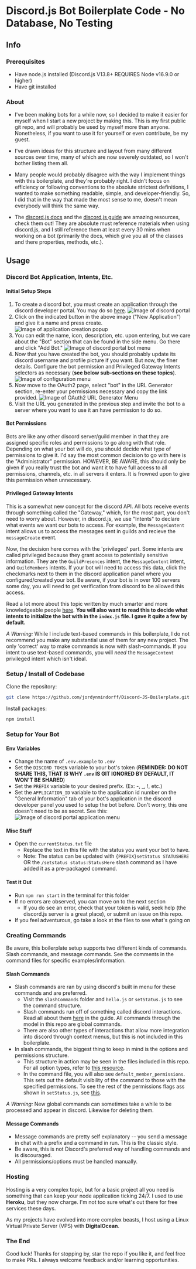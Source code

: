 # Discord.js Bot Boilerplate Code - No Database, No Testing

## Info

### Prerequisites

-   Have node.js installed (Discord.js V13.8+ REQUIRES Node v16.9.0 or higher)
-   Have git installed

### About

-   I've been making bots for a while now, so I decided to make it easier for myself when I start a new project by making this. This is my first public git repo, and will probably be used by myself more than anyone. Nonetheless, if you want to use it for yourself or even contribute, be my guest.

-   I've drawn ideas for this structure and layout from many different sources over time, many of which are now severely outdated, so I won't bother listing them all.

-   Many people would probably disagree with the way I implement things with this boilerplate, and they're probably right. I didn't focus on efficiency or following conventions to the absolute strictest definitions, I wanted to make something readable, simple, and developer-friendly. So, I did that in the way that made the most sense to me, doesn't mean everybody will think the same way.

-   The [discord.js docs](https://discord.js.org/#/docs/main/stable/general/welcome) and the [discord.js guide](https://discordjs.guide/) are amazing resources, check them out! They are absolute must reference materials when using discord.js, and I still reference them at least every 30 mins when working on a bot (primarily the docs, which give you all of the classes and there properties, methods, etc.).

## Usage

### Discord Bot Application, Intents, Etc.

#### Initial Setup Steps

1. To create a discord bot, you must create an application through the discord developer portal. You may do so [here](https://discord.com/developers/applications). ![Image of discord portal](/images/discordSetup1.png "This is what you'll see upon visiting that link and signing in and where you'll access all discord applications.")
2. Click on the indicated button in the above image ("New Application") and give it a name and press create. ![Image of application creation popup](/images/discordSetup2.png 'Enter a name and click create, this initializes your application.')
3. You can edit the name, icon, description, etc. upon entering, but we care about the "Bot" section that can be found in the side menu. Go there and click "Add Bot." ![Image of discord portal bot menu](/images/discordSetup3.png 'Click the button, create the bot!')
4. Now that you have created the bot, you should probably update its discord username and profile picture if you want. But now, the finer details. Configure the bot permission and Privileged Gateway Intents selectors as necessary (**see below sub-sections on these topics**). ![Image of configuration menu](/images/discordSetup4.png 'Decide what permissions and intents you need.')
5. Now move to the OAuth2 page, select "bot" in the URL Generator section, re-enter your permissions necessary and copy the link provided. ![Image of OAuth2 URL Generator Menu](/images/discordSetup5.png 'Generate your invite URL.')
6. Visit the URL you generated in the previous step and invite the bot to a server where you want to use it an have permission to do so.

#### Bot Permissions

Bots are like any other discord server/guild member in that they are assigned specific roles and permissions to go along with that role. Depending on what your bot will do, you should decide what type of permissions to give it. I'd say the most common decision to go with here is the "Administrator" permission. HOWEVER, BE AWARE, this should only be given if you really trust the bot and want it to have full access to all permissions, channels, etc. in all servers it enters. It is frowned upon to give this permission when unnecessary.

#### Privileged Gateway Intents

This is a somewhat new concept for the discord API. All bots receive events through something called the "Gateway," which, for the most part, you don't need to worry about. However, in discord.js, we use "Intents" to declare what events we want our bots to access. For example, the `MessageContent` intent allows us to access the messages sent in guilds and recieve the `messageCreate` event.

Now, the decision here comes with the 'privileged' part. Some intents are called privileged because they grant access to potentially sensitive information. They are the `GuildPresences` intent, the `MessageContent` intent, and `GuildMembers` intents. If your bot will need to access this data, click the checkmarks next to them in the discord application panel where you configured/created your bot. Be aware, if your bot is in over 100 servers some day, you will need to get verification from discord to be allowed this access.

Read a lot more about this topic written by much smarter and more knowledgeable people [here](https://discordjs.guide/popular-topics/intents.html#privileged-intents). **You will also want to read this to decide what intents to initialize the bot with in the `index.js` file. I gave it quite a few by default.**

_A Warning:_ While I include text-based commands in this boilerplate, I do not recommend you make any substantial use of them for any new project. The only 'correct' way to make commands is now with slash-commands. If you intent to use text-based commands, you will _need_ the `MessageContent` privileged intent which isn't ideal.

### Setup / Install of Codebase

Clone the repository:

```bash
git clone https://github.com/jordynmindorff/Discord-JS-Boilerplate.git
```

Install packages:

```bash
npm install
```

### Setup for Your Bot

#### Env Variables

-   Change the name of `.env.example` to `.env`
-   Set the `DISCORD_TOKEN` variable to your bot's token (**REMINDER: DO NOT SHARE THIS, THAT IS WHY `.env` IS GIT IGNORED BY DEFAULT, IT WON'T BE SHARED**)
-   Set the `PREFIX` variable to your desired prefix. (Ex: -, \_, !, etc.)
-   Set the `APPLICATION_ID` variable to the application id number on the "General Information" tab of your bot's application in the discord developer panel you used to setup the bot before. Don't worry, this one doesn't need to be as secret. See this: ![Image of discord portal application menu](/images/discordSetup6.png 'Copy the application id!')

#### Misc Stuff

-   Open the `currentStatus.txt` file
    -   Replace the text in this file with the status you want your bot to have.
    -   Note: The status can be updated with `{PREFIX}setStatus STATUSHERE` OR the `/setstatus status:StatusHere` slash command as I have added it as a pre-packaged command.

#### Test it Out

-   Run `npm run start` in the terminal for this folder
-   If no errors are observed, you can move on to the next section
    -   If you do see an error, check that your token is valid, seek help (the discord.js server is a great place), or submit an issue on this repo.
-   If you feel adventurous, go take a look at the files to see what's going on

### Creating Commands

Be aware, this boilerplate setup supports two different kinds of commands. Slash commands, and message commands. See the comments in the command files for specific examples/information.

#### Slash Commands

-   Slash commands are ran by using discord's built in menu for these commands and are preferred.
    -   Visit the `slashCommands` folder and `hello.js` or `setStatus.js` to see the command structure.
    -   Slash commands run off of something called discord interactions. Read all about them [here](https://discordjs.guide/interactions/slash-commands.html#registering-slash-commands) in the guide. All commands through the model in this repo are global commands.
    -   There are also other types of interactions that allow more integration into discord through context menus, but this is not included in this boilerplate.
-   In slash commands, the biggest thing to keep in mind is the options and permissions structure.
    -   This structure in action may be seen in the files included in this repo. For all option types, refer to [this resource](https://discord-api-types.dev/api/discord-api-types-v10/enum/ApplicationCommandOptionType).
    -   In the command file, you will also see `default_member_permissions`. This sets out the default visibility of the command to those with the specified permissions. To see the rest of the permissions flags ass shown in `setStatus.js`, see [this](https://discord-api-types.dev/api/discord-api-types-payloads/common#PermissionFlagsBits).

_A Warning:_ New global commands can sometimes take a while to be processed and appear in discord. Likewise for deleting them.

#### Message Commands

-   Message commands are pretty self explanatory -- you send a message in chat with a prefix and a command in run. This is the classic style.
-   Be aware, this is not Discord's preferred way of handling commands and is discouraged.
-   All permissions/options must be handled manually.

### Hosting

Hosting is a very complex topic, but for a basic project all you need is something that can keep your node application ticking 24/7. I used to use **Heroku**, but they now charge. I'm not too sure what's out there for free services these days.

As my projects have evolved into more complex beasts, I host using a Linux Virtual Private Server (VPS) with **DigitalOcean**.

### The End

Good luck! Thanks for stopping by, star the repo if you like it, and feel free to make PRs. I always welcome feedback and/or learning opportunities.
